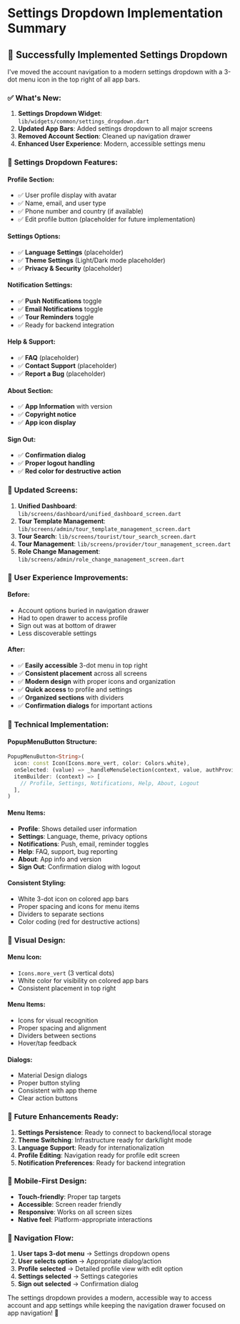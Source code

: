 # Settings Dropdown Implementation Summary

## 🎉 **Successfully Implemented Settings Dropdown**

I've moved the account navigation to a modern settings dropdown with a 3-dot menu icon in the top right of all app bars.

### ✅ **What's New:**

1. **Settings Dropdown Widget**: `lib/widgets/common/settings_dropdown.dart`
2. **Updated App Bars**: Added settings dropdown to all major screens
3. **Removed Account Section**: Cleaned up navigation drawer
4. **Enhanced User Experience**: Modern, accessible settings menu

### 🎨 **Settings Dropdown Features:**

#### **Profile Section:**
- ✅ User profile display with avatar
- ✅ Name, email, and user type
- ✅ Phone number and country (if available)
- ✅ Edit profile button (placeholder for future implementation)

#### **Settings Options:**
- ✅ **Language Settings** (placeholder)
- ✅ **Theme Settings** (Light/Dark mode placeholder)
- ✅ **Privacy & Security** (placeholder)

#### **Notification Settings:**
- ✅ **Push Notifications** toggle
- ✅ **Email Notifications** toggle
- ✅ **Tour Reminders** toggle
- ✅ Ready for backend integration

#### **Help & Support:**
- ✅ **FAQ** (placeholder)
- ✅ **Contact Support** (placeholder)
- ✅ **Report a Bug** (placeholder)

#### **About Section:**
- ✅ **App Information** with version
- ✅ **Copyright notice**
- ✅ **App icon display**

#### **Sign Out:**
- ✅ **Confirmation dialog**
- ✅ **Proper logout handling**
- ✅ **Red color for destructive action**

### 📱 **Updated Screens:**

1. **Unified Dashboard**: `lib/screens/dashboard/unified_dashboard_screen.dart`
2. **Tour Template Management**: `lib/screens/admin/tour_template_management_screen.dart`
3. **Tour Search**: `lib/screens/tourist/tour_search_screen.dart`
4. **Tour Management**: `lib/screens/provider/tour_management_screen.dart`
5. **Role Change Management**: `lib/screens/admin/role_change_management_screen.dart`

### 🎯 **User Experience Improvements:**

#### **Before:**
- Account options buried in navigation drawer
- Had to open drawer to access profile
- Sign out was at bottom of drawer
- Less discoverable settings

#### **After:**
- ✅ **Easily accessible** 3-dot menu in top right
- ✅ **Consistent placement** across all screens
- ✅ **Modern design** with proper icons and organization
- ✅ **Quick access** to profile and settings
- ✅ **Organized sections** with dividers
- ✅ **Confirmation dialogs** for important actions

### 🔧 **Technical Implementation:**

#### **PopupMenuButton Structure:**
```dart
PopupMenuButton<String>(
  icon: const Icon(Icons.more_vert, color: Colors.white),
  onSelected: (value) => _handleMenuSelection(context, value, authProvider),
  itemBuilder: (context) => [
    // Profile, Settings, Notifications, Help, About, Logout
  ],
)
```

#### **Menu Items:**
- **Profile**: Shows detailed user information
- **Settings**: Language, theme, privacy options
- **Notifications**: Push, email, reminder toggles
- **Help**: FAQ, support, bug reporting
- **About**: App info and version
- **Sign Out**: Confirmation dialog with logout

#### **Consistent Styling:**
- White 3-dot icon on colored app bars
- Proper spacing and icons for menu items
- Dividers to separate sections
- Color coding (red for destructive actions)

### 🎨 **Visual Design:**

#### **Menu Icon:**
- `Icons.more_vert` (3 vertical dots)
- White color for visibility on colored app bars
- Consistent placement in top right

#### **Menu Items:**
- Icons for visual recognition
- Proper spacing and alignment
- Dividers between sections
- Hover/tap feedback

#### **Dialogs:**
- Material Design dialogs
- Proper button styling
- Consistent with app theme
- Clear action buttons

### 🚀 **Future Enhancements Ready:**

1. **Settings Persistence**: Ready to connect to backend/local storage
2. **Theme Switching**: Infrastructure ready for dark/light mode
3. **Language Support**: Ready for internationalization
4. **Profile Editing**: Navigation ready for profile edit screen
5. **Notification Preferences**: Ready for backend integration

### 📱 **Mobile-First Design:**

- **Touch-friendly**: Proper tap targets
- **Accessible**: Screen reader friendly
- **Responsive**: Works on all screen sizes
- **Native feel**: Platform-appropriate interactions

### 🔄 **Navigation Flow:**

1. **User taps 3-dot menu** → Settings dropdown opens
2. **User selects option** → Appropriate dialog/action
3. **Profile selected** → Detailed profile view with edit option
4. **Settings selected** → Settings categories
5. **Sign out selected** → Confirmation dialog

The settings dropdown provides a modern, accessible way to access account and app settings while keeping the navigation drawer focused on app navigation! 🎉